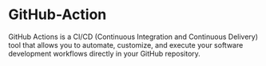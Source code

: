 # GitHub-Action
GitHub Actions is a CI/CD (Continuous Integration and Continuous Delivery) tool that allows you to automate, customize, and execute your software development workflows directly in your GitHub repository. 
